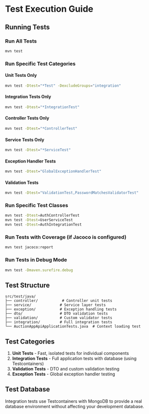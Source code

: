 # Test Execution Guide

## Running Tests

### Run All Tests
```bash
mvn test
```

### Run Specific Test Categories

#### Unit Tests Only
```bash
mvn test -Dtest="*Test" -DexcludeGroups="integration"
```

#### Integration Tests Only
```bash
mvn test -Dtest="*IntegrationTest"
```

#### Controller Tests Only
```bash
mvn test -Dtest="*ControllerTest"
```

#### Service Tests Only
```bash
mvn test -Dtest="*ServiceTest"
```

#### Exception Handler Tests
```bash
mvn test -Dtest="GlobalExceptionHandlerTest"
```

#### Validation Tests
```bash
mvn test -Dtest="ValidationTest,PasswordMatchesValidatorTest"
```

### Run Specific Test Classes
```bash
mvn test -Dtest=AuthControllerTest
mvn test -Dtest=UserServiceTest
mvn test -Dtest=AuthIntegrationTest
```

### Run Tests with Coverage (if Jacoco is configured)
```bash
mvn test jacoco:report
```

### Run Tests in Debug Mode
```bash
mvn test -Dmaven.surefire.debug
```

## Test Structure

```
src/test/java/
├── controller/           # Controller unit tests
├── service/             # Service layer tests  
├── exception/           # Exception handling tests
├── dto/                 # DTO validation tests
├── validation/          # Custom validator tests
├── integration/         # Full integration tests
└── AuctionAppApiApplicationTests.java  # Context loading test
```

## Test Categories

1. **Unit Tests** - Fast, isolated tests for individual components
2. **Integration Tests** - Full application tests with database (using Testcontainers)
3. **Validation Tests** - DTO and custom validation testing
4. **Exception Tests** - Global exception handler testing

## Test Database

Integration tests use Testcontainers with MongoDB to provide a real database environment without affecting your development database.